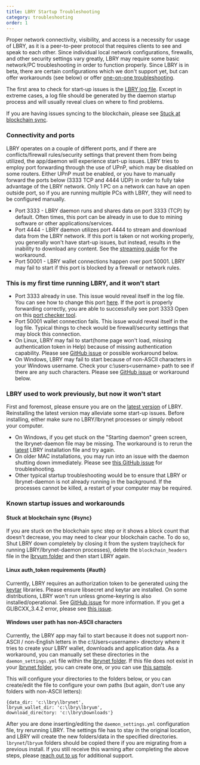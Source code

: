 ```yaml
---
title: LBRY Startup Troubleshooting
category: troubleshooting
order: 1
---
```


Proper network connectivity, visibility, and access is a necessity for usage of LBRY, as it is a peer-to-peer protocol that requires clients to see and speak to each other. Since individual local network configurations, firewalls, and other security settings vary greatly, LBRY may require some basic network/PC troubleshooting in order to function properly. Since LBRY is in beta, there are certain configurations which we don't support yet, but can offer workarounds (see below) or offer [one-on-one troubleshooting](https://lbry.io/faq/how-to-report-bugs). 

The first area to check for start-up issues is the [LBRY log file](https://lbry.io/faq/how-to-find-lbry-log-file). Except in extreme cases, a log file should be generated by the daemon startup process and will usually reveal clues on where to find problems. 

If you are having issues syncing to the blockchain, please see [Stuck at blockchain sync](#sync).
### Connectivity and ports
LBRY operates on a couple of different ports, and if there are conflicts/firewall rules/security settings that prevent them from being utilized, the app/daemon will experience start-up issues. LBRY tries to employ port forwarding through the use of UPnP, which may be disabled on some routers. Either UPnP must be enabled, or you have to manually forward the ports below (3333 TCP and 4444 UDP) in order to fully take advantage of the LBRY network. Only 1 PC on a network can have an open outside port, so if you are running multiple PCs with LBRY, they will need to be configured manually. 

- Port 3333 - LBRY daemon runs and shares data on port 3333 (TCP) by default. Often times, this port can be already in use to due to mining software or other applications/services. 
- Port 4444 - LBRY daemon utilizes port 4444 to stream and download data from the LBRY network. If this port is taken or not working properly, you generally won't have start-up issues, but instead, results in the inability to download any content. See the [streaming guide](https://lbry.io/faq/unable-to-stream) for the workaround. 
- Port 50001 - LBRY wallet connections happen over port 50001. LBRY may fail to start if this port is blocked by a firewall or network rules. 

### This is my first time running LBRY, and it won't start
- Port 3333 already in use. This issue would reveal itself in the log file. You can see how to change this port [here](https://lbry.io/faq/how-to-change-port). If the port is properly forwarding correctly, you are able to successfully see port 3333 Open on this [port checker tool](https://www.canyouseeme.org). 
- Port 50001 wallet connection fails. This issue would reveal itself in the log file. Typical things to check would be firewall/security settings that may block this connection. 
- On Linux, LBRY may fail to start(home page won't load, missing authentication token in Help) because of missing authentication capability. Please see [GitHub issue](https://github.com/lbryio/lbry-app/issues/386) or possible workaround below.
- On Windows, LBRY may fail to start because of non-ASCII characters in your Windows username. Check your c:\users\<username> path to see if there are any such characters. Please see [GitHub issue](https://github.com/lbryio/lbry/issues/794) or workaround below.

### LBRY used to work previously, but now it won't start
First and foremost, please ensure you are on the [latest version](https://lbry.io/get) of LBRY. Reinstalling the latest version may alleviate some start-up issues. Before installing, either make sure no LBRY/lbrynet processes or simply reboot your computer. 

- On Windows, if you get stuck on the "Starting daemon" green screen, the lbrynet-daemon file may be missing. The workaround is to rerun the [latest](https://lbry.io/get) LBRY installation file and try again.
- On older MAC installations, you may run into an issue with the daemon shutting down immediately. Please see [this GitHub issue](https://github.com/lbryio/lbry-app/issues/291) for troubleshooting. 
- Other typical startup troubleshooting would be to ensure that LBRY or lbrynet-daemon is not already running in the background. If the processes cannot be killed, a restart of your computer may be required.

### Known startup issues and workarounds
#### Stuck at blockchain sync {#sync}
If you are stuck on the blockchain sync step or it shows a block count that doesn't decrease, you may need to clear your blockchain cache. To do so, Shut LBRY down completely by closing it from the system tray(check for running LBRY/lbrynet-daemon processes), delete the `blockchain_headers` file in the [lbryum folder](https://lbry.io/faq/lbry-directories) and then start LBRY again.
#### Linux auth_token requirements {#auth}
Currently, LBRY requires an authorization token to be generated using the [keytar](https://github.com/atom/node-keytar) libraries. Please ensure libsecret and keytar are installed. On some distributions, LBRY won't run unless gnome-keyring is also installed/operational. See [GitHub issue](https://github.com/lbryio/lbry-app/issues/386) for more information. If you get a GLIBCXX_3.4.2 error, please see [this issue](https://github.com/lbryio/lbry-app/issues/423#issuecomment-327519486).
#### Windows user path has non-ASCII characters
Currently, the LBRY app may fail to start because it does not support non-ASCII / non-English letters in the c:\Users\<username> directory where it tries to create your LBRY wallet, downloads and application data. As a workaround, you can manually set these directories in the `daemon_settings.yml` file within the [lbrynet folder](https://lbry.io/faq/lbry-directories). If this file does not exist in your [lbrynet folder](https://lbry.io/faq/lbry-directories), you can create one, or you can use [this sample](https://goo.gl/opybNE).

This will configure your directories to the folders below, or you can create/edit the file to configure your own paths (but again, don't use any folders with non-ASCII letters):
```
{data_dir: 'c:\lbry\lbrynet',
lbryum_wallet_dir: 'c:\lbry\lbryum',
download_directory: 'c:\lbry\Downloads'}
```
After you are done inserting/editing the `daemon_settings.yml` configuration file, try rerunning LBRY. The settings file has to stay in the original location, and LBRY will create the new folders/data in the specified directories. `lbrynet`/`lbryum` folders should be copied there if you are migrating from a previous install. If you still receive this warning after completing the above steps, please [reach out to us](https://lbry.io/faq/how-to-report-bugs) for additional support. 
